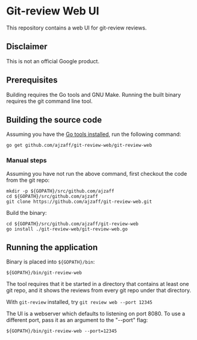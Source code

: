 # Git-review Web UI

This repository contains a web UI for git-review reviews.

## Disclaimer

This is not an official Google product.

## Prerequisites

Building requires the Go tools and GNU Make. Running the built binary requires the git command line tool.

## Building the source code

Assuming you have the [Go tools installed](https://golang.org/doc/install), run
the following command:

    go get github.com/ajzaff/git-review-web/git-review-web

### Manual steps

Assuming you have not run the above command, first checkout the code from the git repo:

    mkdir -p ${GOPATH}/src/github.com/ajzaff
    cd ${GOPATH}/src/github.com/ajzaff
    git clone https://github.com/ajzaff/git-review-web.git

Build the binary:

    cd ${GOPATH}/src/github.com/ajzaff/git-review-web
    go install ./git-review-web/git-review-web.go

## Running the application

Binary is placed into `${GOPATH}/bin`:

    ${GOPATH}/bin/git-review-web

The tool requires that it be started in a directory that contains at least one git repo, and it shows the
reviews from every git repo under that directory.

With `git-review` installed, try `git review web --port 12345`

The UI is a webserver which defaults to listening on port 8080. To use a different port, pass it as an argument to the "--port" flag:

    ${GOPATH}/bin/git-review-web --port=12345